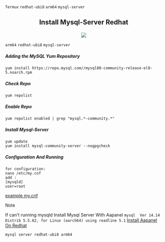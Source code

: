 `Termux` `redhat-ubi8` `arm64` `mysql-server`

<h2><p align="center">Install Mysql-Server Redhat</p></h2>
<p align="center">
<img widht="80%" src="https://encrypted-tbn0.gstatic.com/images?q=tbn:ANd9GcRKnCnZBCAp9UVa4UKC9D0O0Xpnwu3lDtBIPbRlQ2-fHc5AW0eXgPQXP-Ip&s=10">
</p>

`arm64` `redhat-ubi8` `mysql-server`

##### Adding the MySQL Yum Repository
```
yum install https://repo.mysql.com//mysql80-community-release-el8-5.noarch.rpm
```
##### Check Repo
```
yum repolist
```
##### Enable Repo
```
yum repolist enabled | grep "mysql.*-community.*"
```
##### Install Mysql-Server
```
yum update
yum install mysql-community-server --nogpgcheck
```
##### Configuration And Running
```
for configuration:
nano /etc/my.cnf
add :
[mysqld]
user=root
```
[example my.cnf](https://github.com/Noobieta-Gamerz/Termux/blob/main/Redhat/doc/MySQL/my.cnf.md)


>[!NOTE]
>If can't running mysqld
>Install Mysql Server With Aapanel
>`mysql  Ver 14.14 Distrib 5.5.62, for Linux (aarch64) using readline 5.1`
>[Install Aapanel On Redhat](https://github.com/Noobieta-Gamerz/Termux/blob/main/Redhat/doc/Install_aapanel.md)

`mysql server redhat-ubi8 arm64`
